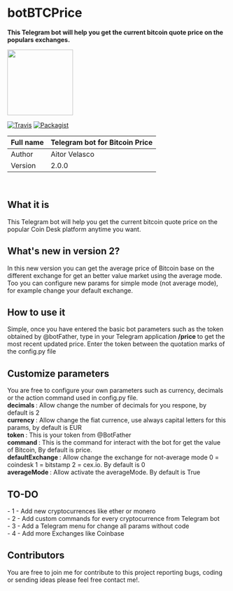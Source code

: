 # botBTCPrice
<b> This Telegram bot will help you get the current bitcoin quote price on the populars exchanges. </b> 

<img border="0"  src="https://upload.wikimedia.org/wikipedia/commons/thumb/4/46/Bitcoin.svg/240px-Bitcoin.svg.png" width="150" height="150">

[![Travis](https://travis-ci.org/tore123/botBTCPrice.svg?branch=master)]()
[![Packagist](https://img.shields.io/packagist/l/doctrine/orm.svg)]()

| Full name | Telegram bot for Bitcoin Price |
|-----------|--------------------------------|
| Author    | Aitor Velasco                  |
| Version   | 2.0.0                          |

</br>

<h2> What it is </h2> 
This Telegram bot will help you get the current bitcoin quote price on the popular Coin Desk platform anytime you want. 

<h2> What's new in version 2?</h2> 
In this new version you can get the average price of Bitcoin base on the different exchange for get an better value market using the average mode. Too you can configure new params for simple mode (not average mode), for example change your default exchange.


<h2> How to use it </h2>
Simple, once you have entered the basic bot parameters such as the token obtained by @botFather, type in your Telegram application <b> /price </b>  to get the most recent updated price. Enter the token between the quotation marks of the config.py file

<h2> Customize parameters </h2>
You are free to configure your own parameters such as currency, decimals or the action command used in config.py file. </br>
<b> decimals </b>: Allow change the number of decimals for you respone, by default is 2 </br>
<b> currency </b>: Allow change the fiat currence, use always capital letters for this params, by default is EUR  </br>
<b> token </b>: This is your token from @BotFather  </br>
<b> command </b>: This is the command for interact with the bot for get the value of Bitcoin, By default is price. </br>
<b> defaultExchange </b>: Allow  change the exchange for not-average mode 0 = coindesk 1 = bitstamp 2 = cex.io. By default is 0 </br>
<b> averageMode </b>: Allow activate the averageMode. By default is True </br>

<h2> TO-DO </h2>
- 1 - Add new cryptocurrences like ether or monero </br>
- 2 - Add custom commands for every cryptocurrence from Telegram bot </br>
- 3 - Add a Telegram menu for change all params without code </br>
- 4 - Add more Exchanges like Coinbase </br>

<h2> Contributors </h2>
You are free to join me for contribute to this project reporting bugs, coding or sending ideas please feel free contact me!.
